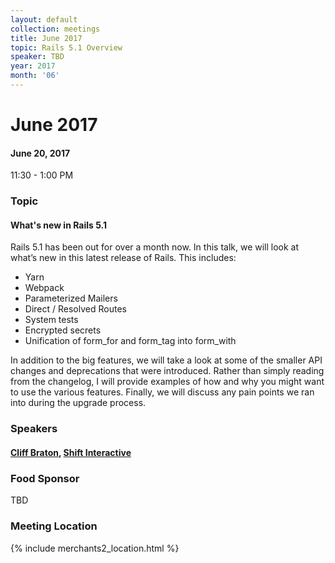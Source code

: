 ```yaml
---
layout: default
collection: meetings
title: June 2017
topic: Rails 5.1 Overview
speaker: TBD
year: 2017
month: '06'
---
```


# June 2017

#### June 20, 2017
11:30 - 1:00 PM

### Topic

#### What's new in Rails 5.1

Rails 5.1 has been out for over a month now. In this talk, we will look at what’s new in this latest release of Rails. This includes:

* Yarn
* Webpack
* Parameterized Mailers
* Direct / Resolved Routes
* System tests
* Encrypted secrets
* Unification of form_for and form_tag into form_with

In addition to the big features, we will take a look at some of the smaller API changes and deprecations that were introduced. Rather than simply reading from the changelog, I will provide examples of how and why you might want to use the various features. Finally, we will discuss any pain points we ran into during the upgrade process.

### Speakers

#### [Cliff Braton](https://twitter.com/cliffbraton), [Shift Interactive](https://shiftdsm.com)

### Food Sponsor
TBD

### Meeting Location
{% include merchants2_location.html %}
